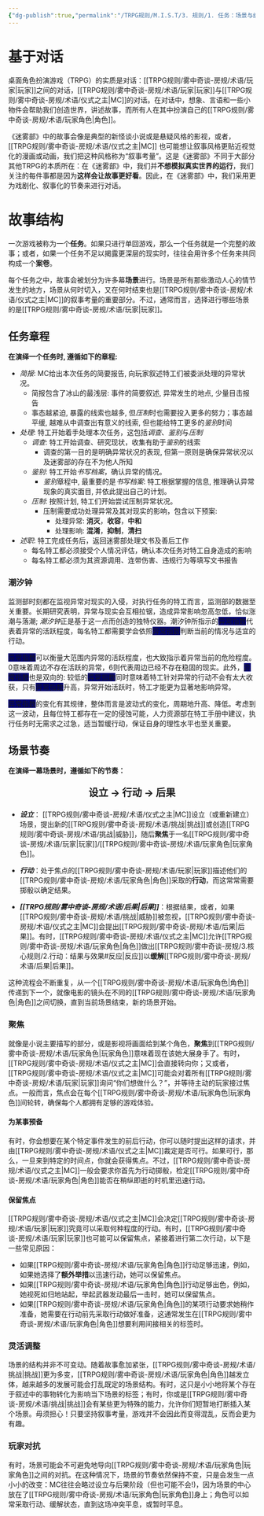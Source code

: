 ```yaml
---
{"dg-publish":true,"permalink":"/TRPG规则/M.I.S.T/3. 规则/1. 任务：场景与结构/"}
---
```



# 基于对话
桌面角色扮演游戏（TRPG）的实质是对话：[[TRPG规则/雾中奇谈-房规/术语/玩家\|玩家]]之间的对话，[[TRPG规则/雾中奇谈-房规/术语/玩家\|玩家]]与[[TRPG规则/雾中奇谈-房规/术语/仪式之主\|MC]]的对话。在对话中，想象、言语和一些小物件会帮助我们创造世界，讲述故事，而所有人在其中扮演自己的[[TRPG规则/雾中奇谈-房规/术语/玩家角色\|角色]]。

《迷雾部》中的故事会像是典型的新怪谈小说或是悬疑风格的影视，或者，[[TRPG规则/雾中奇谈-房规/术语/仪式之主\|MC]] 也可能想让叙事风格更贴近视觉化的漫画或动画，我们把这种风格称为“叙事考量”。这是《迷雾部》不同于大部分其他TRPG的本质所在：在《迷雾部》中，我们并**不想模拟真实世界的运行**，我们关注的每件事都是因为**这样会让故事更好看**。因此，在《迷雾部》中，我们采用更为戏剧化、叙事化的节奏来进行对话。

# 故事结构
一次游戏被称为一个**任务**。如果只进行单回游戏，那么一个任务就是一个完整的故事；或者，如果一个任务不足以揭露更深层的现实时，往往会用许多个任务来共同构成一个**案卷**。

每个任务之中，故事会被划分为许多幕**场景**进行。场景是所有那些激动人心的情节发生的地方，场景从何时切入，又在何时结束也是[[TRPG规则/雾中奇谈-房规/术语/仪式之主\|MC]]的叙事考量的重要部分。不过，通常而言，选择进行哪些场景的是[[TRPG规则/雾中奇谈-房规/术语/玩家\|玩家]]。

## 任务章程
**在演绎一个任务时, 遵循如下的章程:**
- *简报*: MC给出本次任务的简要报告, 向玩家叙述特工们被委派处理的异常状况。
	- 简报包含了冰山的最浅层: 事件的简要叙述, 异常发生的地点, 少量目击报告
	- 事态越紧迫, 暴露的线索也越多, 但*压制*时也需要投入更多的努力；事态越平缓, 越难从中调查出有意义的线索, 但也能给特工更多的*鉴别*时间
- *处理*: 特工开始着手处理本次任务，这包括*调查*、*鉴别*与*压制*
	- *调查*: 特工开始调查、研究现状，收集有助于*鉴别*的线索
		- 调查的第一目的是明确异常状况的表现, 但第一原则是确保异常状况以及迷雾部的存在不为他人所知
	- *鉴别*: 特工开始*书写档案*，确认异常的情况。
		- *鉴别*章程中, 最重要的是*书写档案*: 特工根据掌握的信息, 推理确认异常现象的真实面目, 并依此提出自己的计划。
	- *压制*: 按照计划, 特工们开始尝试压制异常状况。
		- 压制需要成功处理异常及其对现实的影响，包含以下预案:
			- 处理异常: **消灭**，**收容**，**中和**
			- 处理影响: **混淆**，**抑制**，**清扫**
- *述职*: 特工完成任务后，返回迷雾部处理文书及善后工作
	- 每名特工都必须接受个人情况评估，确认本次任务对特工自身造成的影响
	- 每名特工都必须为其资源调用、连带伤害、违规行为等填写文书报告

### 潮汐钟
监测部时刻都在监视异常对现实的入侵，对执行任务的特工而言，监测部的数据至关重要。长期研究表明，异常与现实会互相拉锯，造成异常影响忽高忽低，恰似涨潮与落潮; *潮汐钟*正是基于这一点而创造的独特仪器。潮汐钟所指示的<span style="background:#000075">异常指数</span>代表着异常的活跃程度，每名特工都需要学会依照<span style="background:#000075">异常指数</span>判断当前的情况与适宜的行动。

<span style="background:#000075">异常指数</span>可以衡量大范围内异常的活跃程度，也大致指示着异常当前的危险程度。0意味着周边不存在活跃的异常，6则代表周边已经不存在稳固的现实。此外，<span style="background:#000075">异常指数</span>也是双向的: 较低的<span style="background:#000075">异常指数</span>同时意味着特工针对异常的行动不会有太大收获，只有<span style="background:#000075">异常指数</span>升高，异常开始活跃时，特工才能更为显著地影响异常。

<span style="background:#000075">异常指数</span>的变化有其规律，整体而言是波动式的变化，周期地升高、降低。考虑到这一波动，且每位特工都存在一定的侵蚀可能，人力资源部在特工手册中建议，执行任务时无需求之过急，适当暂缓行动，保证自身的理性水平也至关重要。
## 场景节奏
**在演绎一幕场景时，遵循如下的节奏：**
<div align="center"><p style="font-size: 20px;"><b> 设立 → 行动 → 后果</b></p></div>

- ***设立***： [[TRPG规则/雾中奇谈-房规/术语/仪式之主\|MC]]设立（或重新建立）场景，提出新的[[TRPG规则/雾中奇谈-房规/术语/挑战\|挑战]]或创造[[TRPG规则/雾中奇谈-房规/术语/挑战\|威胁]]，随后**聚焦**于一名[[TRPG规则/雾中奇谈-房规/术语/玩家\|玩家]]/[[TRPG规则/雾中奇谈-房规/术语/玩家角色\|玩家角色]]。
	
	
- ***行动***：处于焦点的[[TRPG规则/雾中奇谈-房规/术语/玩家\|玩家]]描述他们的[[TRPG规则/雾中奇谈-房规/术语/玩家角色\|角色]]采取的**行动**，而这常常需要掷骰以确定结果。
	
	
- ***[[TRPG规则/雾中奇谈-房规/术语/后果\|后果]]***：根据结果，或者，如果[[TRPG规则/雾中奇谈-房规/术语/挑战\|威胁]]被忽视，[[TRPG规则/雾中奇谈-房规/术语/仪式之主\|MC]]会提出[[TRPG规则/雾中奇谈-房规/术语/后果\|后果]]。有时，[[TRPG规则/雾中奇谈-房规/术语/仪式之主\|MC]]允许[[TRPG规则/雾中奇谈-房规/术语/玩家角色\|角色]]做出[[TRPG规则/雾中奇谈-房规/3.核心规则/2.行动：结果与效果#反应\|反应]]以**缓解**[[TRPG规则/雾中奇谈-房规/术语/后果\|后果]]。

这种流程会不断重复，从一个[[TRPG规则/雾中奇谈-房规/术语/玩家角色\|角色]]传递到下一个，就像电影的镜头在不同的[[TRPG规则/雾中奇谈-房规/术语/玩家角色\|角色]]之间切换，直到当前场景结束，新的场景开始。
### 聚焦
就像是小说主要描写的部分，或是影视将画面给到某个角色，**聚焦**到[[TRPG规则/雾中奇谈-房规/术语/玩家角色\|玩家角色]]意味着现在该她大展身手了。有时，[[TRPG规则/雾中奇谈-房规/术语/仪式之主\|MC]]会直接转向你；又或者，[[TRPG规则/雾中奇谈-房规/术语/仪式之主\|MC]]可能会对着所有[[TRPG规则/雾中奇谈-房规/术语/玩家\|玩家]]询问“你们想做什么？”，并等待主动的玩家接过焦点。一般而言，焦点会在每个[[TRPG规则/雾中奇谈-房规/术语/玩家角色\|玩家角色]]间轮转，确保每个人都拥有足够的游戏体验。
#### 为某事预备
有时，你会想要在某个特定事件发生的前后行动，你可以随时提出这样的请求，并由[[TRPG规则/雾中奇谈-房规/术语/仪式之主\|MC]]裁定是否可行。如果可行，那么，一旦来到特定的时间点，你就会获得焦点。不过，[[TRPG规则/雾中奇谈-房规/术语/仪式之主\|MC]]一般会要求你首先为行动掷骰，检定[[TRPG规则/雾中奇谈-房规/术语/玩家角色\|角色]]能否在稍纵即逝的时机里迅速行动。

#### 保留焦点
[[TRPG规则/雾中奇谈-房规/术语/仪式之主\|MC]]会决定[[TRPG规则/雾中奇谈-房规/术语/玩家\|玩家]]究竟可以采取何种程度的行动。有时，[[TRPG规则/雾中奇谈-房规/术语/玩家\|玩家]]也可能可以保留焦点，紧接着进行第二次行动，以下是一些常见原因：
- 如果[[TRPG规则/雾中奇谈-房规/术语/玩家角色\|角色]]行动足够迅速，例如，如果她选择了**额外举措**以迅速行动，她可以保留焦点。
- 如果[[TRPG规则/雾中奇谈-房规/术语/玩家角色\|角色]]行动足够出色，例如，她视死如归地站起，举起武器发动最后一击时，她可以保留焦点。
- 如果[[TRPG规则/雾中奇谈-房规/术语/玩家角色\|角色]]的某项行动要求她稍作准备，她需要在行动前先采取行动做好准备，这通常发生在[[TRPG规则/雾中奇谈-房规/术语/玩家角色\|角色]]想要利用间接相关的标签时。

### 灵活调整
场景的结构并非不可变动。随着故事愈加紧张，[[TRPG规则/雾中奇谈-房规/术语/挑战\|挑战]]更为多变，[[TRPG规则/雾中奇谈-房规/术语/玩家角色\|角色]]越发立体，越来越多的发展可能会打乱既定的场景结构。有时，这只是小小地将某个存在于叙述中的事物转化为影响当下场景的标签；有时，你或是[[TRPG规则/雾中奇谈-房规/术语/挑战\|挑战]]会有某些更为特殊的能力，允许你们短暂地打断插入某个场景。毋须担心！只要坚持叙事考量，游戏并不会因此而变得混乱，反而会更为有趣。

### 玩家对抗
有时，场景可能会不可避免地导向[[TRPG规则/雾中奇谈-房规/术语/玩家角色\|玩家角色]]之间的对抗。在这种情况下，场景的节奏依然保持不变，只是会发生一点小小的改变：MC往往会略过设立与后果阶段（但也可能不会!)，因为场景的中心放在了[[TRPG规则/雾中奇谈-房规/术语/玩家角色\|玩家角色]]身上；角色可以如常采取行动、缓解状态，直到这场冲突平息，或暂时平息。